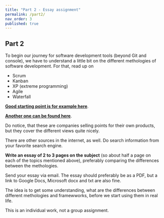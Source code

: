 ```yaml
---
title: "Part 2 - Essay assignment"
permalink: /part2/
nav_order: 3
published: true
---
```


## Part 2

To begin our journey for software development tools (beyond Git and console), we have to understand a little bit on the different methologies of software development. For that, read up on

* Scrum
* Kanban
* XP (extreme programming)
* Agile
* Waterfall

[**Good starting point is for example here**](https://www.smartsheet.com/agile-vs-scrum-vs-waterfall-vs-kanban). 

[**Another one can be found here**](https://dzone.com/articles/agile-framework-comparison-scrum-vs-kanban-vs-lean).

Do notice, that these are companies selling points for their own products, but they cover the different views quite nicely.

There are other sources in the internet, as well. Do search information from your favorite search engine.

**Write an essay of 2 to 3 pages on the subject** (so about half a page on each of the topics mentioned above), preferably comparing the differences between the methologies. 

Send your essay via email. The essay should preferably be as a PDF, but a link to Google Docs, Microsoft docx and txt are also fine.


The idea is to get some understanding, what are the differences between different methologies and framewworks, before we start using them in real life.

This is an individual work, not a group assignment.